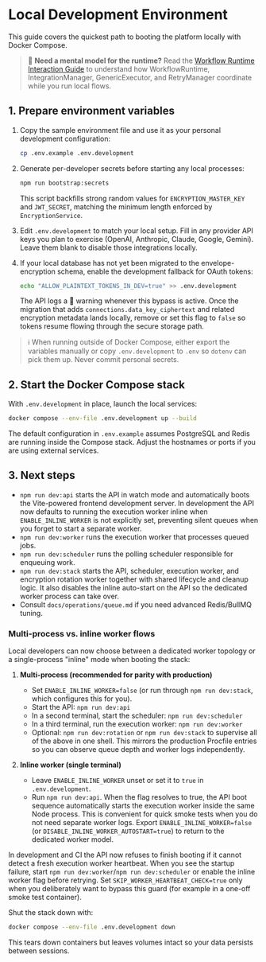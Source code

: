 # Local Development Environment

This guide covers the quickest path to booting the platform locally with Docker Compose.

> 📘 **Need a mental model for the runtime?** Read the [Workflow Runtime Interaction Guide](./architecture/workflow-runtime-interactions.md) to understand how WorkflowRuntime, IntegrationManager, GenericExecutor, and RetryManager coordinate while you run local flows.

## 1. Prepare environment variables

1. Copy the sample environment file and use it as your personal development configuration:
   ```bash
   cp .env.example .env.development
   ```
2. Generate per-developer secrets before starting any local processes:
   ```bash
   npm run bootstrap:secrets
   ```
   This script backfills strong random values for `ENCRYPTION_MASTER_KEY` and `JWT_SECRET`, matching the minimum length enforced by `EncryptionService`.
3. Edit `.env.development` to match your local setup. Fill in any provider API keys you plan to exercise (OpenAI, Anthropic, Claude, Google, Gemini). Leave them blank to disable those integrations locally.

4. If your local database has not yet been migrated to the envelope-encryption schema, enable the development fallback for OAuth tokens:

   ```bash
   echo "ALLOW_PLAINTEXT_TOKENS_IN_DEV=true" >> .env.development
   ```

   The API logs a 🚨 warning whenever this bypass is active. Once the migration that adds `connections.data_key_ciphertext` and related encryption metadata lands locally, remove or set this flag to `false` so tokens resume flowing through the secure storage path.

> ℹ️  When running outside of Docker Compose, either export the variables manually or copy `.env.development` to `.env` so `dotenv` can pick them up. Never commit personal secrets.

## 2. Start the Docker Compose stack

With `.env.development` in place, launch the local services:

```bash
docker compose --env-file .env.development up --build
```

The default configuration in `.env.example` assumes PostgreSQL and Redis are running inside the Compose stack. Adjust the hostnames or ports if you are using external services.

## 3. Next steps

- `npm run dev:api` starts the API in watch mode and automatically boots the Vite-powered frontend
  development server. In development the API now defaults to running the execution worker inline when
  `ENABLE_INLINE_WORKER` is not explicitly set, preventing silent queues when you forget to start a
  separate worker.
- `npm run dev:worker` runs the execution worker that processes queued jobs.
- `npm run dev:scheduler` runs the polling scheduler responsible for enqueuing work.
- `npm run dev:stack` starts the API, scheduler, execution worker, and encryption rotation worker
  together with shared lifecycle and cleanup logic. It also disables the inline auto-start on the API
  so the dedicated worker process can take over.
- Consult `docs/operations/queue.md` if you need advanced Redis/BullMQ tuning.

### Multi-process vs. inline worker flows

Local developers can now choose between a dedicated worker topology or a single-process "inline"
mode when booting the stack:

1. **Multi-process (recommended for parity with production)**
   - Set `ENABLE_INLINE_WORKER=false` (or run through `npm run dev:stack`, which configures this for
     you).
   - Start the API: `npm run dev:api`
   - In a second terminal, start the scheduler: `npm run dev:scheduler`
   - In a third terminal, run the execution worker: `npm run dev:worker`
   - Optional: `npm run dev:rotation` or `npm run dev:stack` to supervise all of the above in one
     shell.
   This mirrors the production Procfile entries so you can observe queue depth and worker logs
   independently.

2. **Inline worker (single terminal)**
   - Leave `ENABLE_INLINE_WORKER` unset or set it to `true` in `.env.development`.
   - Run `npm run dev:api`.
   When the flag resolves to true, the API boot sequence automatically starts the execution worker
   inside the same Node process. This is convenient for quick smoke tests when you do not need
   separate worker logs. Export `ENABLE_INLINE_WORKER=false` (or `DISABLE_INLINE_WORKER_AUTOSTART=true`)
   to return to the dedicated worker model.

In development and CI the API now refuses to finish booting if it cannot detect a fresh execution
worker heartbeat. When you see the startup failure, start `npm run dev:worker`/`npm run dev:scheduler`
or enable the inline worker flag before retrying. Set `SKIP_WORKER_HEARTBEAT_CHECK=true` only when you
deliberately want to bypass this guard (for example in a one-off smoke test container).

Shut the stack down with:

```bash
docker compose --env-file .env.development down
```

This tears down containers but leaves volumes intact so your data persists between sessions.
